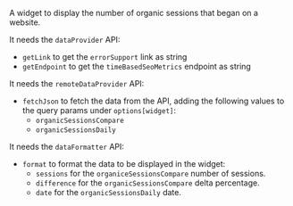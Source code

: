 A widget to display the number of organic sessions that began on a website.

It needs the `dataProvider` API:

- `getLink` to get the `errorSupport` link as string
- `getEndpoint` to get the `timeBasedSeoMetrics` endpoint as string

It needs the `remoteDataProvider` API:

- `fetchJson` to fetch the data from the API, adding the following values to the query params under `options[widget]`:
  - `organicSessionsCompare`
  - `organicSessionsDaily`

It needs the `dataFormatter` API:

- `format` to format the data to be displayed in the widget:
  - `sessions` for the `organiceSessionsCompare` number of sessions.
  - `difference` for the `organicSessionsCompare` delta percentage.
  - `date` for the `organicSessionsDaily` date.

